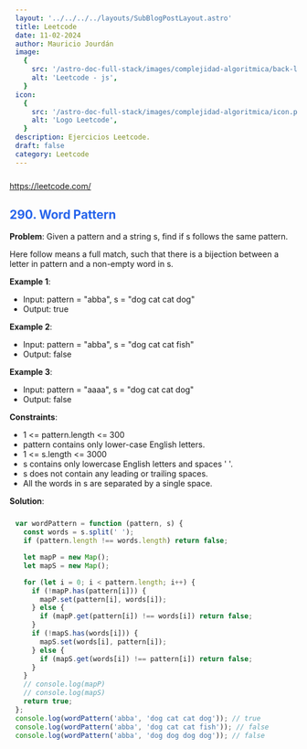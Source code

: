 ```yaml
---
layout: '../../../../layouts/SubBlogPostLayout.astro'
title: Leetcode
date: 11-02-2024
author: Mauricio Jourdán
image:
  {
    src: '/astro-doc-full-stack/images/complejidad-algoritmica/back-leetcode.png',
    alt: 'Leetcode - js',
  }
icon:
  {
    src: '/astro-doc-full-stack/images/complejidad-algoritmica/icon.png',
    alt: 'Logo Leetcode',
  }
description: Ejercicios Leetcode.
draft: false
category: Leetcode
---
```


https://leetcode.com/

## 290. Word Pattern

**Problem**: Given a pattern and a string s, find if s follows the same pattern.

Here follow means a full match, such that there is a bijection between a letter in pattern and a non-empty word in s.

**Example 1**:

- Input: pattern = "abba", s = "dog cat cat dog"
- Output: true

**Example 2**:

- Input: pattern = "abba", s = "dog cat cat fish"
- Output: false

**Example 3**:

- Input: pattern = "aaaa", s = "dog cat cat dog"
- Output: false

**Constraints**:

- 1 <= pattern.length <= 300
- pattern contains only lower-case English letters.
- 1 <= s.length <= 3000
- s contains only lowercase English letters and spaces ' '.
- s does not contain any leading or trailing spaces.
- All the words in s are separated by a single space.

**Solution**:

```javascript
var wordPattern = function (pattern, s) {
  const words = s.split(' ');
  if (pattern.length !== words.length) return false;

  let mapP = new Map();
  let mapS = new Map();

  for (let i = 0; i < pattern.length; i++) {
    if (!mapP.has(pattern[i])) {
      mapP.set(pattern[i], words[i]);
    } else {
      if (mapP.get(pattern[i]) !== words[i]) return false;
    }
    if (!mapS.has(words[i])) {
      mapS.set(words[i], pattern[i]);
    } else {
      if (mapS.get(words[i]) !== pattern[i]) return false;
    }
  }
  // console.log(mapP)
  // console.log(mapS)
  return true;
};
console.log(wordPattern('abba', 'dog cat cat dog')); // true
console.log(wordPattern('abba', 'dog cat cat fish')); // false
console.log(wordPattern('abba', 'dog dog dog dog')); // false
```

<style>
  h1 { color: #713f12; }
  h2 { color: #2563eb; }
  h3 { color: #a855f7; }
  img {
    width: 100%;
    height: 100%;
    object-fit: cover;
  }
  pre {
    padding: 10px;
  }
</style>
